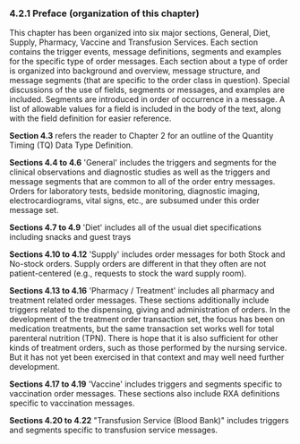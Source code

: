 ### 4.2.1 Preface (organization of this chapter)

This chapter has been organized into six major sections, General, Diet, Supply, Pharmacy, Vaccine and Transfusion Services. Each section contains the trigger events, message definitions, segments and examples for the specific type of order messages. Each section about a type of order is organized into background and overview, message structure, and message segments (that are specific to the order class in question). Special discussions of the use of fields, segments or messages, and examples are included. Segments are introduced in order of occurrence in a message. A list of allowable values for a field is included in the body of the text, along with the field definition for easier reference.

**Section 4.3** refers the reader to Chapter 2 for an outline of the Quantity Timing (TQ) Data Type Definition.

**Sections 4.4 to 4.6** 'General' includes the triggers and segments for the clinical observations and diagnostic studies as well as the triggers and message segments that are common to all of the order entry messages. Orders for laboratory tests, bedside monitoring, diagnostic imaging, electrocardiograms, vital signs, etc., are subsumed under this order message set.

**Sections 4.7 to 4.9** 'Diet' includes all of the usual diet specifications including snacks and guest trays

**Sections 4.10 to 4.12** 'Supply' includes order messages for both Stock and No-stock orders. Supply orders are different in that they often are not patient-centered (e.g., requests to stock the ward supply room).

**Sections 4.13 to 4.16** 'Pharmacy / Treatment' includes all pharmacy and treatment related order messages. These sections additionally include triggers related to the dispensing, giving and administration of orders. In the development of the treatment order transaction set, the focus has been on medication treatments, but the same transaction set works well for total parenteral nutrition (TPN). There is hope that it is also sufficient for other kinds of treatment orders, such as those performed by the nursing service. But it has not yet been exercised in that context and may well need further development.

**Sections 4.17 to 4.19** 'Vaccine' includes triggers and segments specific to vaccination order messages. These sections also include RXA definitions specific to vaccination messages.

**Sections 4.20 to 4.22** "Transfusion Service (Blood Bank)" includes triggers and segments specific to transfusion service messages.
